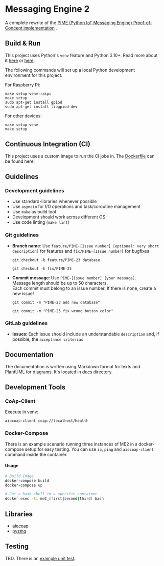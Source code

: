 # Messaging Engine 2

A complete rewrite of
the [PIME (Python IoT Messaging Engine) Proof-of-Concept implementation](https://gitlab-as.informatik.uni-stuttgart.de/hirmerpl/MA_Del_Gaudio)
.

## Build & Run

This project uses Python's `venv` feature and Python 3.10+. Read more about it
[here](https://packaging.python.org/en/latest/guides/installing-using-pip-and-virtual-environments/)
or [here](https://docs.python.org/3/library/venv.html).

The following commands will set up a local Python development environment for this project:

For Raspberry Pi:
```console
make setup-venv-raspi
make setup
sudo apt-get install gpiod
sudo apt-get install libgpiod-dev
```

For other devices:
```console
make setup-venv
make setup
```

## Continuous Integration (CI)

This project uses a custom image to run the CI jobs in. The [Dockerfile](Dockerfile_build) can be found here.

## Guidelines

### Development guidelines

- Use standard-libraries whenever possible
- Use `asyncio` for I/O operations and task/coroutine management
- Use `make` as build tool
- Development should work across different OS
- Use code linting (`make lint`)

### Git guidelines

- **Branch name**: Use `feature/PIME-[Issue number] [optional: very short description]` for features
  and `fix/PIME-[Issue number]` for bugfixes

  ```
  git checkout -b feature/PIME-23 database
  
  git checkout -b fix/PIME-25
  ```

- **Commit message**: Use `PIME-[Issue number] [your message]`. <br>
  Message length should be up to 50 characters. <br>
  Each commit must belong to an issue number. If there is none, create a new issue!

  ```
  git commit -m "PIME-23 add new database"
  
  git commit -m "PIME-25 fix wrong button color"
  ```

### GitLab guidelines

- **Issues**: Each issue should include an understandable `description` and, if possible, the `acceptance criterias`

## Documentation

The documentation is written using Markdown format for texts and PlantUML for diagrams.
It's located in [docs](docs) directory.

## Development Tools

### CoAp-Client

Execute in venv:

```
aiocoap-client coap://localhost/health
```

### Docker-Compose

There is an example scenario running three instances of ME2 in a docker-compose setup for easy testing.
You can use `ip`, `ping` and `aiocoap-client` command inside the container.

#### Usage

```bash
# Build Image
docker-compose build
docker-compose up

# Get a bash shell in a specific container
docker exec -ti me2_[first|second|third] bash
```

## Libraries

- [aiocoap](https://github.com/chrysn/aiocoap)
- [pyzmq](https://github.com/zeromq/pyzmq)

## Testing

TBD. There is an [example unit test](test/simple_test.py).
